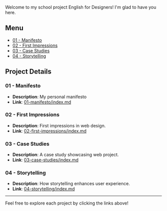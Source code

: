 Welcome to my school project English for Designers! I'm glad to have you here.

## Menu

- [01 - Manifesto](#01-manifesto)
- [02 - First Impressions](#02-first-impressions)
- [03 - Case Studies](#03-case-studies)
- [04 - Storytelling](#04-storytelling)

## Project Details

### 01 - Manifesto
- **Description**: My personal manifesto
- **Link**: [01-manifesto/index.md](manifesto.md)

### 02 - First Impressions
- **Description**: First impressions in web design.
- **Link**: [02-first-impressions/index.md](first-impressions.md)

### 03 - Case Studies
- **Description**: A case study showcasing web project.
- **Link**: [03-case-studies/index.md](case-studies.md)

### 04 - Storytelling
- **Description**: How storytelling enhances user experience.
- **Link**: [04-storytelling/index.md](storytelling.md)

---

Feel free to explore each project by clicking the links above!
